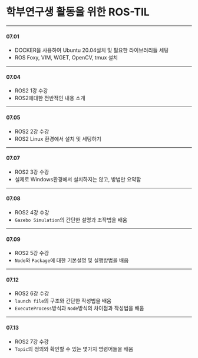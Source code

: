 # 학부연구생 활동을 위한 ROS-TIL
-----------------------------
#### 07.01
 - DOCKER을 사용하여 Ubuntu 20.04설치 및 필요한 라이브러리들 세팅
 - ROS Foxy, VIM, WGET, OpenCV, tmux 설치
-----------------------------
#### 07.04
 - ROS2 1강 수강
 - ROS2에대한 전반적인 내용 소개
-----------------------------
#### 07.05
 - ROS2 2강 수강
 - ROS2 Linux 환경에서 설치 및 세팅하기
-----------------------------
#### 07.07
 - ROS2 3강 수강
 - 실제로 Windows환경에서 설치하지는 않고, 방법만 요약함
-----------------------------
#### 07.08
 - ROS2 4강 수강
 - `Gazebo Simulation`의 간단한 설명과 조작법을 배움
----------------------------
#### 07.09
 - ROS2 5강 수강
 - `Node`와 `Package`에 대한 기본설명 및 실행방법을 배움
----------------------------
#### 07.12
 - ROS2 6강 수강
 - `launch file`의 구조와 간단한 작성법을 배움
 - `ExecuteProcess`방식과 `Node`방식의 차이점과 작성법을 배움
----------------------------
#### 07.13
 - ROS2 7강 수강
 - `Topic`의 정의와 확인할 수 있는 몇가지 명령어들을 배움
